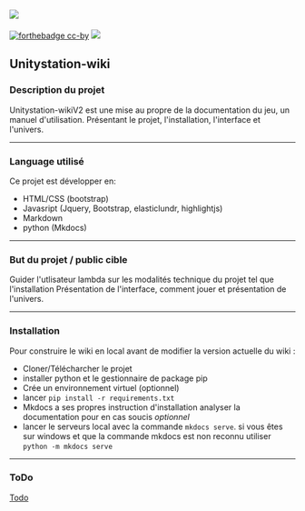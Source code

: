 ![](https://badgen.net/badge/Side/Projet/blue?icon=github) 
 ===
 [![forthebadge cc-by](https://licensebuttons.net/l/by-nc-sa/4.0/88x31.png)](https://creativecommons.org/licenses/by/4.0) [![](https://img.shields.io/badge/Discord-7289DA?style=for-the-badge&logo=discord&logoColor=white)](https://discord.gg/tyJX8dx) 
##  Unitystation-wiki

### Description du projet

Unitystation-wikiV2 est une mise au propre de la documentation du jeu, un manuel d'utilisation.
Présentant le projet, l'installation, l'interface et l'univers. 

-------------


### Language utilisé

Ce projet est développer en:

- HTML/CSS (bootstrap)
- Javasript (Jquery, Bootstrap, elasticlundr, highlightjs)
- Markdown
- python (Mkdocs)

-------------

### But du projet / public cible

Guider l'utlisateur lambda sur les modalités technique du projet tel que l'installation 
Présentation de l'interface, comment jouer et présentation de l'univers.

-------------


### Installation

Pour construire le wiki en local avant de modifier la version actuelle du wiki :

- Cloner/Télécharcher le projet
- installer python et le gestionnaire de package pip
- Crée un environnement virtuel (optionnel)
- lancer `pip install -r requirements.txt`
- Mkdocs a ses propres instruction d'installation analyser la documentation pour en cas soucis *optionnel*
- lancer le serveurs local avec la commande `mkdocs serve`. si vous êtes sur windows et que la commande mkdocs est non reconnu utiliser `python -m mkdocs serve`


------------


### ToDo
[Todo](https://github.com/Unitystation-fork/Unitystation-WikiV2/blob/main/todo.txt) 